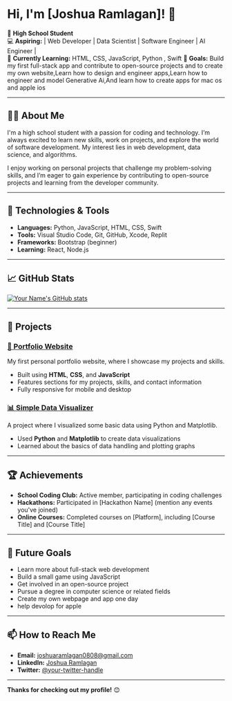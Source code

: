 # Hi, I'm [Joshua Ramlagan]! 👋

🎒 **High School Student**  
💻 **Aspiring:** | Web Developer | Data Scientist | Software Engineer | AI Engineer |  
🌱 **Currently Learning:** HTML, CSS, JavaScript, Python , Swift 
🎯 **Goals:** Build my first full-stack app and contribute to open-source projects and to create my own website,Learn how to design and engineer apps,Learn how to engineer and model Generative Ai,And learn how to create apps for mac os and apple ios 

---

## 🧑‍💻 About Me

I'm a high school student with a passion for coding and technology. I’m always excited to learn new skills, work on projects, and explore the world of software development. My interest lies in web development, data science, and algorithms.

I enjoy working on personal projects that challenge my problem-solving skills, and I’m eager to gain experience by contributing to open-source projects and learning from the developer community.

---

## 🔧 Technologies & Tools

- **Languages:** Python, JavaScript, HTML, CSS, Swift
- **Tools:** Visual Studio Code, Git, GitHub, Xcode, Replit
- **Frameworks:** Bootstrap (beginner)
- **Learning:** React, Node.js

---

## 📈 GitHub Stats

[![Your Name's GitHub stats](https://github-readme-stats.vercel.app/api?username=your-github-username&show_icons=true&theme=tokyonight)](https://github.com/your-github-username)

---

## 🚀 Projects

### [🎨 Portfolio Website](https://github.com/your-github-username/portfolio-website)
My first personal portfolio website, where I showcase my projects and skills.

- Built using **HTML**, **CSS**, and **JavaScript**
- Features sections for my projects, skills, and contact information
- Fully responsive for mobile and desktop

### [📊 Simple Data Visualizer](https://github.com/your-github-username/data-visualizer)
A project where I visualized some basic data using Python and Matplotlib.

- Used **Python** and **Matplotlib** to create data visualizations
- Learned about the basics of data handling and plotting graphs

---

## 🏆 Achievements

- **School Coding Club:** Active member, participating in coding challenges
- **Hackathons:** Participated in [Hackathon Name] (mention any events you've joined)
- **Online Courses:** Completed courses on [Platform], including [Course Title] and [Course Title]

---

## 🎯 Future Goals

- Learn more about full-stack web development
- Build a small game using JavaScript
- Get involved in an open-source project
- Pursue a degree in computer science or related fields
- Create my own webpage and app one day
- help devolop for apple 

---

## 📫 How to Reach Me

- **Email:** joshuaramlagan0808@gmail.com
- **LinkedIn:** [Joshua Ramlagan](https://www.linkedin.com/in/joshua-ramlagan-b9a365304/)
- **Twitter:** [@your-twitter-handle](https://twitter.com/your-twitter-handle)

---

**Thanks for checking out my profile!** 😊


